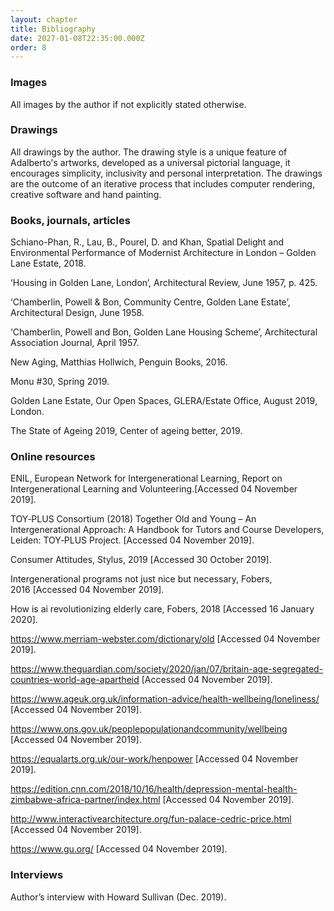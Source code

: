 ```yaml
---
layout: chapter
title: Bibliography
date: 2027-01-08T22:35:00.000Z
order: 8
---
```

### Images

All images by the author if not explicitly stated otherwise.

### Drawings

All drawings by the author. The drawing style is a unique feature of Adalberto's artworks, developed as a universal pictorial language, it encourages simplicity, inclusivity and personal interpretation. The drawings are the outcome of an iterative process that includes computer rendering, creative software and hand painting.

### Books, journals, articles

Schiano-Phan, R., Lau, B., Pourel, D. and Khan, Spatial Delight and Environmental Performance of Modernist Architecture in London – Golden Lane Estate, 2018. 

‘Housing in Golden Lane, London’, Architectural Review, June 1957, p. 425. 

‘Chamberlin, Powell & Bon, Community Centre, Golden Lane Estate’, Architectural Design, June 1958. 

‘Chamberlin, Powell and Bon, Golden Lane Housing Scheme’, Architectural Association Journal, April 1957. 

New Aging, Matthias Hollwich, Penguin Books, 2016. 

Monu #30, Spring 2019. 

Golden Lane Estate, Our Open Spaces, GLERA/Estate Office, August 2019, London. 

The State of Ageing 2019, Center of ageing better, 2019. 

### Online resources 

ENIL, European Network for Intergenerational Learning, Report on Intergenerational Learning and Volunteering.\[Accessed 04 November 2019]. 

TOY‑PLUS Consortium (2018) Together Old and Young – An Intergenerational Approach: A Handbook for Tutors and Course Developers, Leiden: TOY‑PLUS Project. \[Accessed 04 November 2019]. 

Consumer Attitudes, Stylus, 2019 \[Accessed 30 October 2019]. 

Intergenerational programs not just nice but necessary, Fobers, 2016 \[Accessed 04 November 2019]. 

How is ai revolutionizing elderly care, Fobers, 2018 \[Accessed 16 January 2020]. 

<https://www.merriam-webster.com/dictionary/old> \[Accessed 04 November 2019]. 

<https://www.theguardian.com/society/2020/jan/07/britain-age-segregated-countries-world-age-apartheid> \[Accessed 04 November 2019]. 

<https://www.ageuk.org.uk/information-advice/health-wellbeing/loneliness/> \[Accessed 04 November 2019]. 

<https://www.ons.gov.uk/peoplepopulationandcommunity/wellbeing> \[Accessed 04 November 2019]. 

<https://equalarts.org.uk/our-work/henpower> \[Accessed 04 November 2019]. 

<https://edition.cnn.com/2018/10/16/health/depression-mental-health-zimbabwe-africa-partner/index.html> \[Accessed 04 November 2019]. 

<http://www.interactivearchitecture.org/fun-palace-cedric-price.html> \[Accessed 04 November 2019]. 

<https://www.gu.org/> \[Accessed 04 November 2019]. 

### **Interviews**

Author’s interview with Howard Sullivan (Dec. 2019).